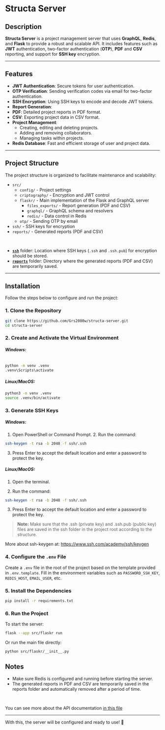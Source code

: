 # Structa Server

## Description

**Structa Server** is a project management server that uses **GraphQL**, **Redis**, and **Flask** to provide a robust and scalable API. It includes features such as **JWT** authentication, two-factor authentication (**OTP**), **PDF** and **CSV** reporting, and support for **SSH key** encryption.

---

## Features

- **JWT Authentication**: Secure tokens for user authentication.
- **OTP Verification**: Sending verification codes via email for two-factor authentication.
- **SSH Encryption**: Using SSH keys to encode and decode JWT tokens.
- **Report Generation**:
- **PDF**: Detailed project reports in PDF format.
- **CSV**: Exporting project data in CSV format.
- **Project Management**:
  - Creating, editing and deleting projects.
  - Adding and removing collaborators.
  - Managing tasks within projects.
- **Redis Database**: Fast and efficient storage of user and project data.

---

## Project Structure

The project structure is organized to facilitate maintenance and scalability:

- `src/`
  - `config/` - Project settings
  - `criptography/` - Encryption and JWT control
  - `flaskr/` - Main implementation of the Flask and GraphQL server
    - `files_exports/` - Report generation (PDF and CSV)
    - `graphql/` - GraphQL schema and resolvers
    - `redis/` - Data control in Redis
  - `otp/` - Sending OTP by email
- `ssh/` - SSH keys for encryption
- `reports/` - Generated reports (PDF and CSV)

<br>

- **[`ssh`](ssh)** folder: Location where SSH keys (`.ssh` and `.ssh.pub`) for encryption should be stored.
- **[`reports`](reports)** folder: Directory where the generated reports (PDF and CSV) are temporarily saved.

---

## Installation

Follow the steps below to configure and run the project:

### 1. Clone the Repository

```bash
git clone https://github.com/Grs2080w/structa-server.git
cd structa-server
```

### 2. Create and Activate the Virtual Environment

##### Windows:

```bash

python -m venv .venv
.venv\Scripts\activate
```

##### Linux/MacOS:

```bash
python3 -m venv .venv
source .venv/bin/activate
```

### 3. Generate SSH Keys

##### Windows:

1. Open PowerShell or Command Prompt. 2. Run the command:

```bash
ssh-keygen -t rsa -b 2048 -f ssh/.ssh
```

3. Press Enter to accept the default location and enter a password to protect the key.

##### Linux/MacOS:

1. Open the terminal.

2. Run the command:

```bash
ssh-keygen -t rsa -b 2048 -f ssh/.ssh
```

3. Press Enter to accept the default location and enter a password to protect the key.

> **Note:** Make sure that the .ssh (private key) and .ssh.pub (public key) files are saved in the ssh folder in the project root according to the structure.

More about ssh-keygen at: https://www.ssh.com/academy/ssh/keygen

### 4. Configure the `.env` File

Create a `.env` file in the root of the project based on the template provided in `.env.template`. Fill in the environment variables such as `PASSWORD_SSH_KEY`, `REDIS_HOST`, `EMAIL_USER`, etc.

### 5. Install the Dependencies

```bash
pip install -r requirements.txt

```

### 6. Run the Project

To start the server:

```bash
flask --app src/flaskr run
```

Or run the main file directly:

```bash
python src/flaskr/__init__.py
```

## Notes

- Make sure Redis is configured and running before starting the server.
- The generated reports in PDF and CSV are temporarily saved in the reports folder and automatically removed after a period of time.

<br>

You can see more about the API documentation [in this file](API_Documentation.md)

---

With this, the server will be configured and ready to use! 🎉
